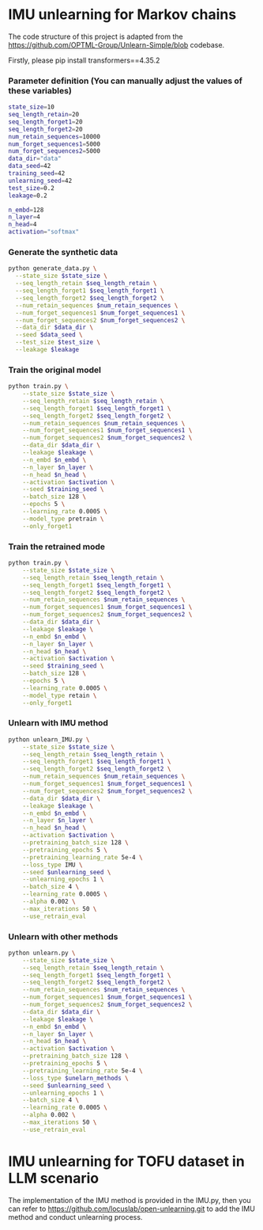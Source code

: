 # IMU unlearning for Markov chains
The code structure of this project is adapted from the https://github.com/OPTML-Group/Unlearn-Simple/blob codebase.

Firstly, please pip install transformers==4.35.2 

### Parameter definition (You can manually adjust the values of these variables)
  ```bash
  state_size=10
  seq_length_retain=20
  seq_length_forget1=20
  seq_length_forget2=20
  num_retain_sequences=10000
  num_forget_sequences1=5000
  num_forget_sequences2=5000
  data_dir="data"
  data_seed=42
  training_seed=42
  unlearning_seed=42
  test_size=0.2
  leakage=0.2
  
  n_embd=128
  n_layer=4
  n_head=4
  activation="softmax"
  ```
### Generate the synthetic data 
  ```bash
  python generate_data.py \
    --state_size $state_size \
    --seq_length_retain $seq_length_retain \
    --seq_length_forget1 $seq_length_forget1 \
    --seq_length_forget2 $seq_length_forget2 \
    --num_retain_sequences $num_retain_sequences \
    --num_forget_sequences1 $num_forget_sequences1 \
    --num_forget_sequences2 $num_forget_sequences2 \
    --data_dir $data_dir \
    --seed $data_seed \
    --test_size $test_size \
    --leakage $leakage
  ```
### Train the original model
```bash
python train.py \
    --state_size $state_size \
    --seq_length_retain $seq_length_retain \
    --seq_length_forget1 $seq_length_forget1 \
    --seq_length_forget2 $seq_length_forget2 \
    --num_retain_sequences $num_retain_sequences \
    --num_forget_sequences1 $num_forget_sequences1 \
    --num_forget_sequences2 $num_forget_sequences2 \
    --data_dir $data_dir \
    --leakage $leakage \
    --n_embd $n_embd \
    --n_layer $n_layer \
    --n_head $n_head \
    --activation $activation \
    --seed $training_seed \
    --batch_size 128 \
    --epochs 5 \
    --learning_rate 0.0005 \
    --model_type pretrain \
    --only_forget1
```
###  Train the retrained mode
```bash
python train.py \
    --state_size $state_size \
    --seq_length_retain $seq_length_retain \
    --seq_length_forget1 $seq_length_forget1 \
    --seq_length_forget2 $seq_length_forget2 \
    --num_retain_sequences $num_retain_sequences \
    --num_forget_sequences1 $num_forget_sequences1 \
    --num_forget_sequences2 $num_forget_sequences2 \
    --data_dir $data_dir \
    --leakage $leakage \
    --n_embd $n_embd \
    --n_layer $n_layer \
    --n_head $n_head \
    --activation $activation \
    --seed $training_seed \
    --batch_size 128 \
    --epochs 5 \
    --learning_rate 0.0005 \
    --model_type retain \
    --only_forget1
```

### Unlearn with IMU method

```bash
python unlearn_IMU.py \
    --state_size $state_size \
    --seq_length_retain $seq_length_retain \
    --seq_length_forget1 $seq_length_forget1 \
    --seq_length_forget2 $seq_length_forget2 \
    --num_retain_sequences $num_retain_sequences \
    --num_forget_sequences1 $num_forget_sequences1 \
    --num_forget_sequences2 $num_forget_sequences2 \
    --data_dir $data_dir \
    --leakage $leakage \
    --n_embd $n_embd \
    --n_layer $n_layer \
    --n_head $n_head \
    --activation $activation \
    --pretraining_batch_size 128 \
    --pretraining_epochs 5 \
    --pretraining_learning_rate 5e-4 \
    --loss_type IMU \
    --seed $unlearning_seed \
    --unlearning_epochs 1 \
    --batch_size 4 \
    --learning_rate 0.0005 \
    --alpha 0.002 \
    --max_iterations 50 \
    --use_retrain_eval
```
### Unlearn with other methods
```bash
python unlearn.py \
    --state_size $state_size \
    --seq_length_retain $seq_length_retain \
    --seq_length_forget1 $seq_length_forget1 \
    --seq_length_forget2 $seq_length_forget2 \
    --num_retain_sequences $num_retain_sequences \
    --num_forget_sequences1 $num_forget_sequences1 \
    --num_forget_sequences2 $num_forget_sequences2 \
    --data_dir $data_dir \
    --leakage $leakage \
    --n_embd $n_embd \
    --n_layer $n_layer \
    --n_head $n_head \
    --activation $activation \
    --pretraining_batch_size 128 \
    --pretraining_epochs 5 \
    --pretraining_learning_rate 5e-4 \
    --loss_type $unelarn_methods \
    --seed $unlearning_seed \
    --unlearning_epochs 1 \
    --batch_size 4 \
    --learning_rate 0.0005 \
    --alpha 0.002 \
    --max_iterations 50 \
    --use_retrain_eval
```

# IMU unlearning for TOFU dataset in LLM scenario
The implementation of the IMU method is provided in the IMU.py, then you can refer to https://github.com/locuslab/open-unlearning.git to add the IMU method and conduct unlearning process.
